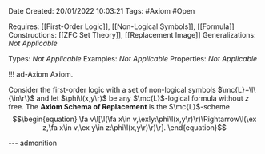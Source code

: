 <br />
<br />

Date Created: 20/01/2022 10:03:21
Tags: #Axiom #Open 

Requires: [[First-Order Logic]], [[Non-Logical Symbols]], [[Formula]]
Constructions: [[ZFC Set Theory]], [[Replacement Image]]
Generalizations: _Not Applicable_

Types: _Not Applicable_
Examples: _Not Applicable_
Properties: _Not Applicable_

!!! ad-Axiom Axiom.

Consider the first-order logic with a set of non-logical symbols $\mc{L}=\l\{\in\r\}$ and let $\phi\l(x,y\r)$ be any $\mc{L}$-logical formula without $z$ free. The **Axiom Schema of Replacement** is the $\mc{L}$-scheme
$$\begin{equation}
    \fa v\l[\l(\fa x\in v,\ex!y:\phi\l(x,y\r)\r)\Rightarrow\l(\ex z,\fa x\in v,\ex y\in z:\phi\l(x,y\r)\r)\r].
\end{equation}$$

--- admonition
